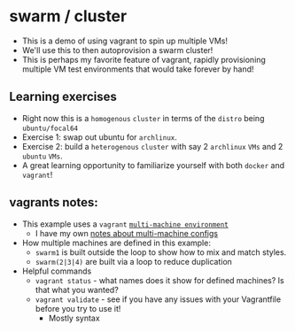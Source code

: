 # swarm / cluster

- This is a demo of using vagrant to spin up multiple VMs!
- We'll use this to then autoprovision a swarm cluster!
- This is perhaps my favorite feature of vagrant, rapidly provisioning multiple VM test environments that would take forever by hand!

## Learning exercises 

- Right now this is a `homogenous` `cluster` in terms of the `distro` being `ubuntu/focal64`
- Exercise 1: swap out ubuntu for `archlinux`.
- Exercise 2: build a `heterogenous` `cluster` with say 2 `archlinux` `VMs` and 2 `ubuntu` `VMs`.
- A great learning opportunity to familiarize yourself with both `docker` and `vagrant`!

## vagrants notes:

- This example uses a `vagrant` [`multi-machine environment`](https://www.vagrantup.com/docs/multi-machine)
  - I have my own [notes about multi-machine configs](https://github.com/g0t4/wes-docs/blob/master/vagrants/multi-machine.md)
- How multiple machines are defined in this example:
  - `swarm1` is built outside the loop to show how to mix and match styles.
  - `swarm(2|3|4)` are built via a loop to reduce duplication
- Helpful commands
  - `vagrant status` - what names does it show for defined machines? Is that what you wanted?
  - `vagrant validate` - see if you have any issues with your Vagrantfile before you try to use it!
    - Mostly syntax